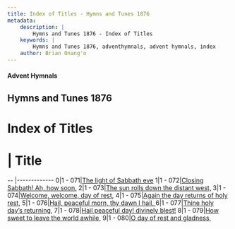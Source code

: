 ```yaml
---
title: Index of Titles - Hymns and Tunes 1876
metadata:
    description: |
        Hymns and Tunes 1876 - Index of Titles
    keywords: |
        Hymns and Tunes 1876, adventhymnals, advent hymnals, index
    author: Brian Onang'o
---
```


#### Advent Hymnals

## Hymns and Tunes 1876

# Index of Titles
# | Title                        
-- |-------------
0|1 - 071|[The light of Sabbath eve](/001-100/071-080/01.The-light-of-Sabbath-eve)
1|1 - 072|[Closing Sabbath! Ah, how soon,](/001-100/071-080/02.Closing-Sabbath!-Ah,-how-soon,)
2|1 - 073|[The sun rolls down the distant west,](/001-100/071-080/03.The-sun-rolls-down-the-distant-west,)
3|1 - 074|[Welcome, welcome, day of rest,](/001-100/071-080/04.Welcome,-welcome,-day-of-rest,)
4|1 - 075|[Again the day returns of holy rest,](/001-100/071-080/05.Again-the-day-returns-of-holy-rest,)
5|1 - 076|[Hail, peaceful morn, thy dawn I hail, ](/001-100/071-080/06.Hail,-peaceful-morn,-thy-dawn-I-hail,-)
6|1 - 077|[Thine holy day’s returning,](/001-100/071-080/07.Thine-holy-day’s-returning,)
7|1 - 078|[Hail peaceful day! divinely blest!](/001-100/071-080/08.Hail-peaceful-day!-divinely-blest!)
8|1 - 079|[How sweet to leave the world awhile,](/001-100/071-080/09.How-sweet-to-leave-the-world-awhile,)
9|1 - 080|[O day of rest and gladness,](/001-100/071-080/10.O-day-of-rest-and-gladness,)